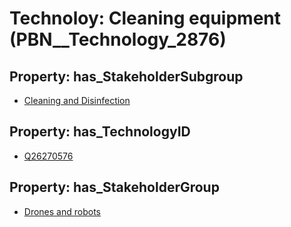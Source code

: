 # Technoloy: __Cleaning equipment__ (PBN__Technology_2876)

## Property: has_StakeholderSubgroup

* [Cleaning and Disinfection](PBN__TechSubgroup_167)

## Property: has_TechnologyID

* [Q26270576](Q26270576)

## Property: has_StakeholderGroup

* [Drones and robots](PBN__TechGroup_17)

